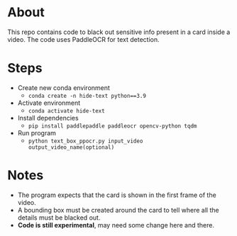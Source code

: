 # About
This repo contains code to black out sensitive info present in a card inside a video. The code uses PaddleOCR for text detection.

# Steps
- Create new conda environment
    - `conda create -n hide-text python==3.9`
- Activate environment
    - `conda activate hide-text`
- Install dependencies
    - `pip install paddlepaddle paddleocr opencv-python tqdm`
- Run program
    - `python text_box_ppocr.py input_video output_video_name(optional)`

# Notes
- The program expects that the card is shown in the first frame of the video.
- A bounding box must be created around the card to tell where all the details must be blacked out.
- **Code is still experimental**, may need some change here and there.
